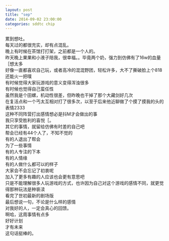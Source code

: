 ```yaml
---
layout: post
title: "sep"
date: 2014-09-02 23:00:00
categories: sddtc chip
---
```


累到想吐。  
每天过的都很充实，却有点混乱。  
晚上有时候在茶馆打打架，之前都是一个人的。  
昨天晚上果果和小液子陪我，很幸福。。毕竟两个奶，强力到仿佛有了16w的血量［想太多  
好像一直都喜欢自己玩，或者高冷的混混野团，轻松许多，大不了撕破脸上个818还能火一把噗  
有时候觉得大家玩游戏的意义变得浑浊很多  
有时候也觉得自己蛮任性    
虽然我是个田螺，机动性很差，但昨晚也干掉了那个大藏剑好几次  
在复活点和一个丐太互相对打了很多次，以至于后来他近聊做了个摸了摸我的头的表情2333  
这种不同阵营打出感情想必是抖M才会做出的事  
我只享受胜利的喜悦［。  
其它的事情，就留给仿佛有时差的自己吧  
帮会已经有44个人了，不知不觉的  
有的人退出了帮会  
为了一些事情  
有的人专注的下本  
有的人情缘  
有的人做什么都可以的样子  
大家会不会忘记了初衷呢  
加入了更多有趣的人应该也会更有意思吧  
只是不能理解很多人玩游戏的方式，也许因为自己对这个游戏的感情不同，就更觉得那种玩法是种亵渎  
看完了世初最新的剧场版  
最后想说一句，不论是什么样的感情  
对我好的人，一定会真心的回馈。  
啊哈，这周事情有点多  
好好计划  
才有未来  
这句话挺棒的。